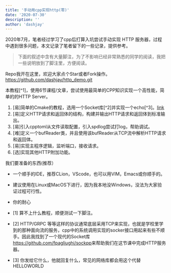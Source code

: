 ```yaml
---
title: '手动用cpp实现http(零)'
date: '2020-07-30'
description: ''
author: 'dashjay'
---
```


2020年7月，笔者经过学习了cpp后打算入坑尝试手动实现 HTTP 服务器，过程中遇到很多问题，本文记录了笔者留下的一些记录，提供参考。

> 下面的叙述中含有大量脚注，为了不影响已经非常熟悉的同学的阅读，我把一些说明放到了脚注里，方便阅读。

Repo我开在这里，欢迎大家点个Star或者Fork操作。<https://github.com/dashjay/http_demo.git>

本教程[^1]，使用6节课程/文章，尝试使用最简单的CPP知识实现一个高性能，简单的的HTTP Server。

1. [易]简单的Cmake的教程，选用一个Socket库[^2]并实现一个echo[^3]。[link](https://github.com/dashjay/http_demo/tree/1-cmake-socket-echo)
2. [易]定义HTTP请求和返回体的结构，构建并输出HTTP请求和返回体到标准输出。
3. [易]引入cpptoml从文件读取配置，引入spdlog尝试打log，帮助调试。
4. [难]定义一个bufReader类，并且使用该bufReader从TCP流中解析HTTP请求和返回体。
5. [易]实现主程序逻辑，监听端口，接收请求。
6. [选]实现其他HTTP附加功能。

我们要准备的东西(推荐）

- 一个顺手的IDE，推荐CLion，VScode，也可以用VIM，Emacs或你顺手的。
- 建议使用在Linux或MacOS下进行，因为我本地没Windows，没法为大家验证过程可行性。
- 你的耐心

- [1] 算不上什么教程，顺便测试一下脚注。
- [2] HTTP/GRPC 等等这样的协议通常底层采用TCP来实现，也就是学校里学到的那种面向流的服务，cpp中的系统调用实现的socker接口用起来有些不顺手。因此我找到了一个现代的Socket库<https://github.com/fpagliughi/sockpp>来帮助我们在这节课中完成HTTP服务器。
- [3] 你发给它什么，他就回复什么，常见的网络库都会用这个代替HELLOWORLD
